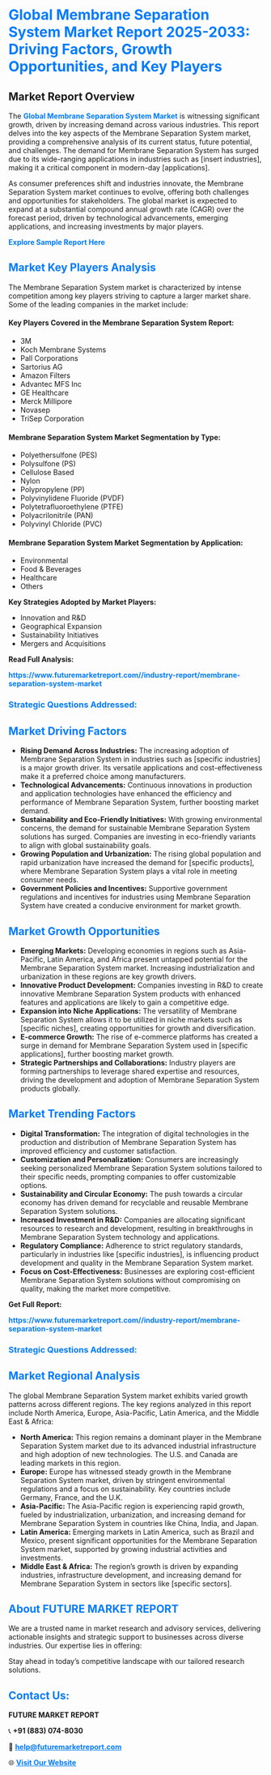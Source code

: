 <h1 style="color: #007BFF;">Global Membrane Separation System Market Report 2025-2033: Driving Factors, Growth Opportunities, and Key Players</h1>

<section id="overview">
<h2>Market Report Overview</h2>
<p>The <a href="https://www.futuremarketreport.com//industry-report/membrane-separation-system-market" style="color: #007BFF; text-decoration: none;"><strong>Global Membrane Separation System Market</strong></a> is witnessing significant growth, driven by increasing demand across various industries. This report delves into the key aspects of the Membrane Separation System market, providing a comprehensive analysis of its current status, future potential, and challenges. The demand for Membrane Separation System has surged due to its wide-ranging applications in industries such as [insert industries], making it a critical component in modern-day [applications].</p>
<p>As consumer preferences shift and industries innovate, the Membrane Separation System market continues to evolve, offering both challenges and opportunities for stakeholders. The global market is expected to expand at a substantial compound annual growth rate (CAGR) over the forecast period, driven by technological advancements, emerging applications, and increasing investments by major players.</p>
</section>

<section id="overview">
<p><a href="https://www.futuremarketreport.com//request-sample/reportId=57849" style="color: #007BFF; text-decoration: none;"><strong>Explore Sample Report Here</strong></a></p>
</section>

<section id="key-players">
<h2 style="color: #007BFF;">Market Key Players Analysis</h2>
<p>The Membrane Separation System market is characterized by intense competition among key players striving to capture a larger market share. Some of the leading companies in the market include:</p>
<h4>Key Players Covered in the Membrane Separation System Report:</h4>
<ul><li>3M</li><li>Koch Membrane Systems</li><li>Pall Corporations</li><li>Sartorius AG</li><li>Amazon Filters</li><li>Advantec MFS Inc</li><li>GE Healthcare</li><li>Merck Millipore</li><li>Novasep</li><li>TriSep Corporation</li></ul>
<h4>Membrane Separation System Market Segmentation by Type:</h4>
<ul><li>Polyethersulfone (PES)</li><li>Polysulfone (PS)</li><li>Cellulose Based</li><li>Nylon</li><li>Polypropylene (PP)</li><li>Polyvinylidene Fluoride (PVDF)</li><li>Polytetrafluoroethylene (PTFE)</li><li>Polyacrilonitrile (PAN)</li><li>Polyvinyl Chloride (PVC)</li></ul>

<h4>Membrane Separation System Market Segmentation by Application:</h4>
<ul><li>Environmental</li><li>Food &amp; Beverages</li><li>Healthcare</li><li>Others</li></ul>
<p><strong>Key Strategies Adopted by Market Players:</strong></p>
<ul>
<li>Innovation and R&D</li>
<li>Geographical Expansion</li>
<li>Sustainability Initiatives</li>
<li>Mergers and Acquisitions</li>
</ul>
</section>

<section>
<p><strong>Read Full Analysis: </strong></p><a href="https://www.futuremarketreport.com//industry-report/membrane-separation-system-market" style="color: #007BFF; text-decoration: none;"><strong>https://www.futuremarketreport.com//industry-report/membrane-separation-system-market</strong></a>
<h3 style="color: #007BFF;">Strategic Questions Addressed:</h3>
</section>

<section id="driving-factors">
<h2 style="color: #007BFF;">Market Driving Factors</h2>
<ul>
<li><strong>Rising Demand Across Industries:</strong> The increasing adoption of Membrane Separation System in industries such as [specific industries] is a major growth driver. Its versatile applications and cost-effectiveness make it a preferred choice among manufacturers.</li>
<li><strong>Technological Advancements:</strong> Continuous innovations in production and application technologies have enhanced the efficiency and performance of Membrane Separation System, further boosting market demand.</li>
<li><strong>Sustainability and Eco-Friendly Initiatives:</strong> With growing environmental concerns, the demand for sustainable Membrane Separation System solutions has surged. Companies are investing in eco-friendly variants to align with global sustainability goals.</li>
<li><strong>Growing Population and Urbanization:</strong> The rising global population and rapid urbanization have increased the demand for [specific products], where Membrane Separation System plays a vital role in meeting consumer needs.</li>
<li><strong>Government Policies and Incentives:</strong> Supportive government regulations and incentives for industries using Membrane Separation System have created a conducive environment for market growth.</li>
</ul>
</section>

<section id="growth-opportunities">
<h2 style="color: #007BFF;">Market Growth Opportunities</h2>
<ul>
<li><strong>Emerging Markets:</strong> Developing economies in regions such as Asia-Pacific, Latin America, and Africa present untapped potential for the Membrane Separation System market. Increasing industrialization and urbanization in these regions are key growth drivers.</li>
<li><strong>Innovative Product Development:</strong> Companies investing in R&D to create innovative Membrane Separation System products with enhanced features and applications are likely to gain a competitive edge.</li>
<li><strong>Expansion into Niche Applications:</strong> The versatility of Membrane Separation System allows it to be utilized in niche markets such as [specific niches], creating opportunities for growth and diversification.</li>
<li><strong>E-commerce Growth:</strong> The rise of e-commerce platforms has created a surge in demand for Membrane Separation System used in [specific applications], further boosting market growth.</li>
<li><strong>Strategic Partnerships and Collaborations:</strong> Industry players are forming partnerships to leverage shared expertise and resources, driving the development and adoption of Membrane Separation System products globally.</li>
</ul>
</section>

<section id="trending-factors">
<h2 style="color: #007BFF;">Market Trending Factors</h2>
<ul>
<li><strong>Digital Transformation:</strong> The integration of digital technologies in the production and distribution of Membrane Separation System has improved efficiency and customer satisfaction.</li>
<li><strong>Customization and Personalization:</strong> Consumers are increasingly seeking personalized Membrane Separation System solutions tailored to their specific needs, prompting companies to offer customizable options.</li>
<li><strong>Sustainability and Circular Economy:</strong> The push towards a circular economy has driven demand for recyclable and reusable Membrane Separation System solutions.</li>
<li><strong>Increased Investment in R&D:</strong> Companies are allocating significant resources to research and development, resulting in breakthroughs in Membrane Separation System technology and applications.</li>
<li><strong>Regulatory Compliance:</strong> Adherence to strict regulatory standards, particularly in industries like [specific industries], is influencing product development and quality in the Membrane Separation System market.</li>
<li><strong>Focus on Cost-Effectiveness:</strong> Businesses are exploring cost-efficient Membrane Separation System solutions without compromising on quality, making the market more competitive.</li>
</ul>
</section>

<section>
<p><strong>Get Full Report: </strong></p><a href="https://www.futuremarketreport.com//industry-report/membrane-separation-system-market" style="color: #007BFF; text-decoration: none;"><strong>https://www.futuremarketreport.com//industry-report/membrane-separation-system-market</strong></a>
<h3 style="color: #007BFF;">Strategic Questions Addressed:</h3>
</section>


<section id="regional-analysis">
<h2 style="color: #007BFF;">Market Regional Analysis</h2>
<p>The global Membrane Separation System market exhibits varied growth patterns across different regions. The key regions analyzed in this report include North America, Europe, Asia-Pacific, Latin America, and the Middle East & Africa:</p>
<ul>
<li><strong>North America:</strong> This region remains a dominant player in the Membrane Separation System market due to its advanced industrial infrastructure and high adoption of new technologies. The U.S. and Canada are leading markets in this region.</li>
<li><strong>Europe:</strong> Europe has witnessed steady growth in the Membrane Separation System market, driven by stringent environmental regulations and a focus on sustainability. Key countries include Germany, France, and the U.K.</li>
<li><strong>Asia-Pacific:</strong> The Asia-Pacific region is experiencing rapid growth, fueled by industrialization, urbanization, and increasing demand for Membrane Separation System in countries like China, India, and Japan.</li>
<li><strong>Latin America:</strong> Emerging markets in Latin America, such as Brazil and Mexico, present significant opportunities for the Membrane Separation System market, supported by growing industrial activities and investments.</li>
<li><strong>Middle East & Africa:</strong> The region’s growth is driven by expanding industries, infrastructure development, and increasing demand for Membrane Separation System in sectors like [specific sectors].</li>
</ul>
</section>

<footer>
<h2 style="color: #007BFF;">About FUTURE MARKET REPORT</h2>
<p>We are a trusted name in market research and advisory services, delivering actionable insights and strategic support to businesses across diverse industries. Our expertise lies in offering:</p>

<p>Stay ahead in today’s competitive landscape with our tailored research solutions.</p>

<h2 style="color: #007BFF;">Contact Us:</h2>
<p><strong>FUTURE MARKET REPORT</strong></p>
<p>📞 <strong>+91 (883) 074-8030</strong></p>
<p>📧 <strong><a href="mailto:help@futuremarketreport.com" style="color: #007BFF;">help@futuremarketreport.com</a></strong></p>
<p>🌐 <strong><a href="https://www.futuremarketreport.com/" style="color: #007BFF;">Visit Our Website</a></strong></p>
</footer>